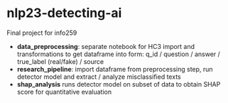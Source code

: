 # nlp23-detecting-ai
Final project for info259

* **data_preprocessing**: separate notebook for HC3 import and transformations to get dataframe into form: q_id / question / answer / true_label (real/fake) / source
* **research_pipeline**: import dataframe from preprocessing step, run detector model and extract / analyze misclassified texts
* **shap_analysis** runs detector model on subset of data to obtain SHAP score for quantitative evaluation